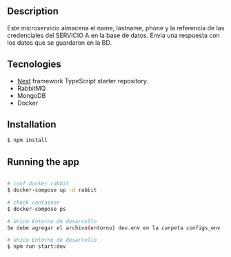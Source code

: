 ## Description
Este microservicio almacena el name, lastname, phone y la referencia de las credenciales del SERVICIO A en la base de datos.
Envia una respuesta con los datos que se guardaron en la BD.

## Tecnologies

- [Nest](https://github.com/nestjs/nest) framework TypeScript starter repository.
- RabbitMQ
- MongoDB
- Docker

## Installation

```bash
$ npm install
```

## Running the app

```bash

# conf docker rabbit
$ docker-compose up -d rabbit

# check container
$ docker-compose ps

# Unico Entorno de desarrollo
Se debe agregar el archivo(entorno) dev.env en la carpeta configs_env

# Unico Entorno de desarrollo
$ npm run start:dev

```
